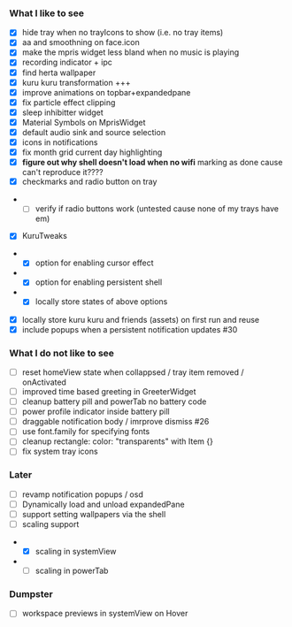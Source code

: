 ### What I like to see
- [x] hide tray when no trayIcons to show (i.e. no tray items)
- [x] aa and smoothning on face.icon
- [x] make the mpris widget less bland when no music is playing
- [x] recording indicator + ipc
- [x] find herta wallpaper
- [x] kuru kuru transformation +++
- [x] improve animations on topbar+expandedpane
- [x] fix particle effect clipping 
- [x] sleep inhibitter widget
- [x] Material Symbols on MprisWidget
- [x] default audio sink and source selection
- [x] icons in notifications
- [x] fix month grid current day highlighting
- [x] **figure out why shell doesn't load when no wifi** marking as done cause can't reproduce it????
- [x] checkmarks and radio button on tray
- - [ ] verify if radio buttons work (untested cause none of my trays have em)
- [x] KuruTweaks
- - [x] option for enabling cursor effect
- - [x] option for enabling persistent shell
- - [x] locally store states of above options
- [x] locally store kuru kuru and friends (assets) on first run and reuse
- [x] include popups when a persistent notification updates #30

### What I do not like to see
- [ ] reset homeView state when collappsed / tray item removed / onActivated
- [ ] improved time based greeting in GreeterWidget
- [ ] cleanup battery pill and powerTab no battery code
- [ ] power profile indicator inside battery pill
- [ ] draggable notification body / imrprove dismiss #26
- [ ] use font.family for specifying fonts
- [ ] cleanup rectangle: color: "transparents" with Item {}
- [ ] fix system tray icons

### Later
- [ ] revamp notification popups / osd
- [ ] Dynamically load and unload expandedPane
- [ ] support setting wallpapers via the shell
- [ ] scaling support
- - [x] scaling in systemView
- - [ ] scaling in powerTab

### Dumpster
- [ ] workspace previews in systemView on Hover
